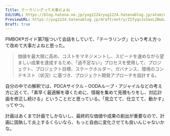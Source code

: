 ```yaml
---
Title: テーラリングって大事だよね
EditURL: https://blog.hatena.ne.jp/yug1224/yug1224.hatenablog.jp/atom/entry/6802418398325440308
PreviewURL: https://yug1224.hatenablog.jp/draft/entry/ZIfyqsJsSaxL2BwGzhCs-Bkn88s
Draft: true
---
```


PMBOK®ガイド第7版ついて会話をしていて、「テーラリング」という考え方って改めて大事だよねと思った。

> 価値を最大限に高め、コストをマネジメントし、スピードを速めながら望ましい成果を達成するため、「過不足ない」プロセスを使用して、プロジェクト、プロジェクト目標、ステークホルダー、ガバナンス、環境のコンテキスト（状況）に基づき、プロジェクト開発アプローチを設計する。

自分の中での解釈では、PDCAサイクル・OODAループ・アジャイルなどの考え方に近くて、「素早く最適解を導くために、情報を集めて見積もりをし、対応計画を修正し続ける」ということだと思っている。「見立てて、仕立てて、動かす」ってやつ。

計画はあくまで計画でしかないし、最終的な価値や成果の創出が重要なので、計画に固執して炎上するくらいなら、もっと自由に変化させても良いんじゃないかな。
